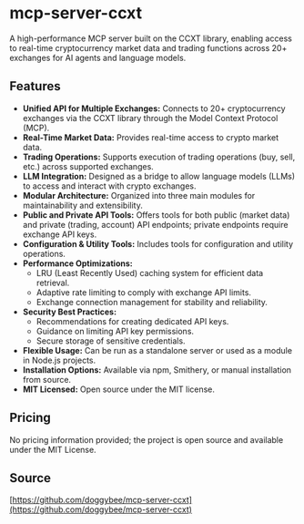 # mcp-server-ccxt

A high-performance MCP server built on the CCXT library, enabling access to real-time cryptocurrency market data and trading functions across 20+ exchanges for AI agents and language models.

## Features
- **Unified API for Multiple Exchanges:** Connects to 20+ cryptocurrency exchanges via the CCXT library through the Model Context Protocol (MCP).
- **Real-Time Market Data:** Provides real-time access to crypto market data.
- **Trading Operations:** Supports execution of trading operations (buy, sell, etc.) across supported exchanges.
- **LLM Integration:** Designed as a bridge to allow language models (LLMs) to access and interact with crypto exchanges.
- **Modular Architecture:** Organized into three main modules for maintainability and extensibility.
- **Public and Private API Tools:** Offers tools for both public (market data) and private (trading, account) API endpoints; private endpoints require exchange API keys.
- **Configuration & Utility Tools:** Includes tools for configuration and utility operations.
- **Performance Optimizations:**
  - LRU (Least Recently Used) caching system for efficient data retrieval.
  - Adaptive rate limiting to comply with exchange API limits.
  - Exchange connection management for stability and reliability.
- **Security Best Practices:**
  - Recommendations for creating dedicated API keys.
  - Guidance on limiting API key permissions.
  - Secure storage of sensitive credentials.
- **Flexible Usage:** Can be run as a standalone server or used as a module in Node.js projects.
- **Installation Options:** Available via npm, Smithery, or manual installation from source.
- **MIT Licensed:** Open source under the MIT license.

## Pricing
No pricing information provided; the project is open source and available under the MIT License.

## Source
[https://github.com/doggybee/mcp-server-ccxt](https://github.com/doggybee/mcp-server-ccxt)
